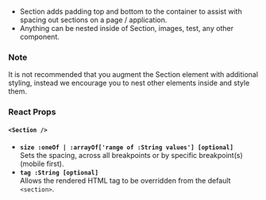 * Section adds padding top and bottom to the container to assist with spacing out sections on a page / application.
* Anything can be nested inside of Section, images, test, any other component.


### Note
It is not recommended that you augment the Section element with additional styling, instead we encourage you to nest
other elements inside and style them.

### React Props
#### `<Section />`
* **`size :oneOf | :arrayOf['range of :String values'] [optional]`**  
Sets the spacing, across all breakpoints or by specific breakpoint(s) (mobile first).
* **`tag :String [optional]`**  
Allows the rendered HTML tag to be overridden from the default `<section>`.
